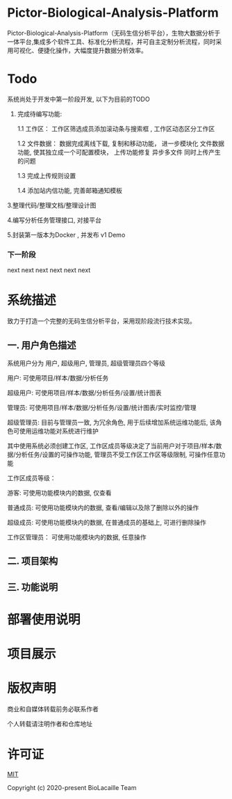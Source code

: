 # Pictor-Biological-Analysis-Platform

Pictor-Biological-Analysis-Platform（无码生信分析平台），生物大数据分析于一体平台,集成多个软件工具、标准化分析流程，并可自主定制分析流程，同时采用可视化、便捷化操作，大幅度提升数据分析效率。

# Todo

系统尚处于开发中第一阶段开发, 以下为目前的TODO

1. 完成待编写功能:

   1.1 工作区： 工作区筛选成员添加滚动条与搜索框 , 工作区动态区分工作区
      
   1.2 文件数据： 数据完成离线下载, 复制和移动功能， 进一步模块化 文件数据 功能, 使其独立成一个可配置模块， 上传功能修复 异步多文件 同时上传产生的问题
      
   1.3 完成上传规则设置
      
   1.4 添加站内信功能, 完善邮箱通知模板
      
3.整理代码/整理文档/整理设计图
   
4.编写分析任务管理接口, 对接平台

5.封装第一版本为Docker , 并发布 v1 Demo 

### 下一阶段

next next next next next next 

# 系统描述

致力于打造一个完整的无码生信分析平台，采用现阶段流行技术实现。

## 一. 用户角色描述

系统用户分为 用户, 超级用户, 管理员, 超级管理员四个等级

用户:  可使用项目/样本/数据/分析任务

超级用户:  可使用项目/样本/数据/分析任务/设置/统计图表

管理员: 可使用项目/样本/数据/分析任务/设置/统计图表/实时监控/管理

超级管理员: 目前与管理员一致, 为冗余角色, 用于后续增加系统运维功能后, 该角色可使用运维功能对系统进行维护

其中使用系统必须创建工作区, 工作区成员等级决定了当前用户对于项目/样本/数据/分析任务/设置的可操作功能, 管理员不受工作区工作区等级限制, 可操作任意功能

工作区成员等级：

游客: 可使用功能模块内的数据, 仅查看

普通成员: 可使用功能模块内的数据, 查看/编辑以及除了删除以外的操作

超级成员: 可使用功能模块内的数据, 在普通成员的基础上, 可进行删除操作

工作区管理员： 可使用功能模块内的数据, 任意操作

## 二. 项目架构

## 三. 功能说明

# 部署使用说明

# 项目展示

# 版权声明

商业和自媒体转载前务必联系作者

个人转载请注明作者和仓库地址

# 许可证

[MIT](https://github.com/PanJiaChen/vue-element-admin/blob/master/LICENSE)

Copyright (c) 2020-present BioLacaille Team 
